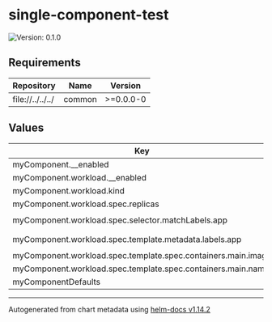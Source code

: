 # single-component-test

![Version: 0.1.0](https://img.shields.io/badge/Version-0.1.0-informational?style=flat-square)

## Requirements

| Repository | Name | Version |
|------------|------|---------|
| file://../../../ | common | >=0.0.0-0 |

## Values

| Key | Description | Type | Default |
|-----|-------------|------|---------|
 | myComponent.__enabled |  | bool | `true` |
 | myComponent.workload.__enabled |  | bool | `true` |
 | myComponent.workload.kind |  | string | `"Deployment"` |
 | myComponent.workload.spec.replicas |  | int | `2` |
 | myComponent.workload.spec.selector.matchLabels.app |  | string | `"test-workload"` |
 | myComponent.workload.spec.template.metadata.labels.app |  | string | `"test-workload"` |
 | myComponent.workload.spec.template.spec.containers.main.image |  | string | `"alpine:3.17"` |
 | myComponent.workload.spec.template.spec.containers.main.name |  | string | `"main"` |
 | myComponentDefaults |  | object | `{}` |

----------------------------------------------
Autogenerated from chart metadata using [helm-docs v1.14.2](https://github.com/norwoodj/helm-docs/releases/v1.14.2)
